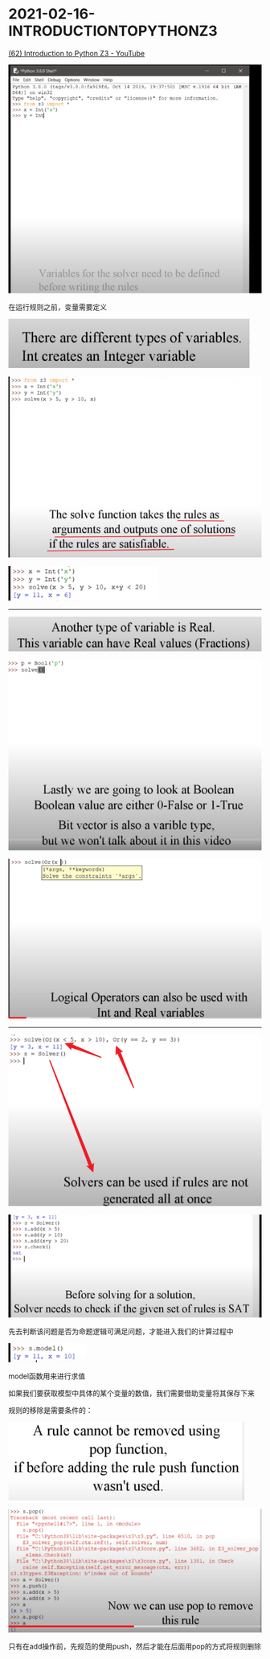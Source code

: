 # 2021-02-16-INTRODUCTIONTOPYTHONZ3

[(62) Introduction to Python Z3 - YouTube](https://www.youtube.com/watch?v=FVK3eA8B5hA)

![image-20210216205142332](2021-02-16-INTRODUCTIONTOPYTHONZ3.assets/image-20210216205142332.png)

在运行规则之前，变量需要定义

![image-20210216205237263](2021-02-16-INTRODUCTIONTOPYTHONZ3.assets/image-20210216205237263.png)

![image-20210217092849907](2021-02-16-INTRODUCTIONTOPYTHONZ3.assets/image-20210217092849907.png)

![image-20210217092955862](2021-02-16-INTRODUCTIONTOPYTHONZ3.assets/image-20210217092955862.png)

---

![image-20210217093043723](2021-02-16-INTRODUCTIONTOPYTHONZ3.assets/image-20210217093043723.png)

![image-20210217093111617](2021-02-16-INTRODUCTIONTOPYTHONZ3.assets/image-20210217093111617.png)

![image-20210217093320277](2021-02-16-INTRODUCTIONTOPYTHONZ3.assets/image-20210217093320277.png)

---

![image-20210217093515138](2021-02-16-INTRODUCTIONTOPYTHONZ3.assets/image-20210217093515138.png)

![image-20210217093642100](2021-02-16-INTRODUCTIONTOPYTHONZ3.assets/image-20210217093642100.png)

先去判断该问题是否为命题逻辑可满足问题，才能进入我们的计算过程中

![image-20210217093955339](2021-02-16-INTRODUCTIONTOPYTHONZ3.assets/image-20210217093955339.png)

model函数用来进行求值

如果我们要获取模型中具体的某个变量的数值，我们需要借助变量将其保存下来

规则的移除是需要条件的：

![image-20210217094157245](2021-02-16-INTRODUCTIONTOPYTHONZ3.assets/image-20210217094157245.png)

![image-20210217094504972](2021-02-16-INTRODUCTIONTOPYTHONZ3.assets/image-20210217094504972.png)

只有在add操作前，先规范的使用push，然后才能在后面用pop的方式将规则删除

